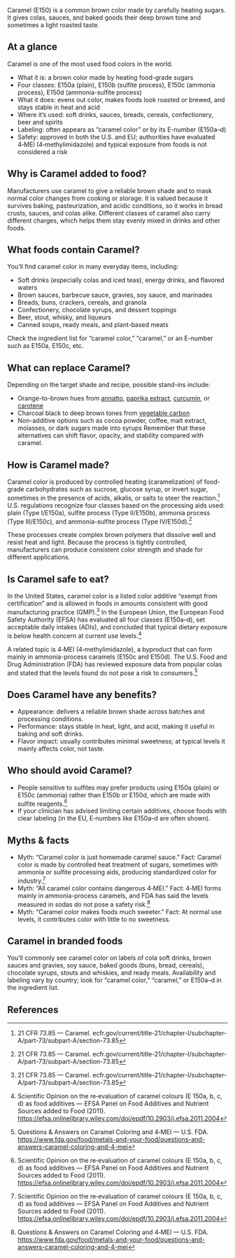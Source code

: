 Caramel (E150) is a common brown color made by carefully heating sugars. It gives colas, sauces, and baked goods their deep brown tone and sometimes a light roasted taste.

<!--more-->

## At a glance
Caramel is one of the most used food colors in the world.

- What it is: a brown color made by heating food-grade sugars
- Four classes: E150a (plain), E150b (sulfite process), E150c (ammonia process), E150d (ammonia-sulfite process)
- What it does: evens out color, makes foods look roasted or brewed, and stays stable in heat and acid
- Where it’s used: soft drinks, sauces, breads, cereals, confectionery, beer and spirits
- Labeling: often appears as “caramel color” or by its E-number (E150a–d)
- Safety: approved in both the U.S. and EU; authorities have evaluated 4‑MEI (4‑methylimidazole) and typical exposure from foods is not considered a risk

## Why is Caramel added to food?
Manufacturers use caramel to give a reliable brown shade and to mask normal color changes from cooking or storage. It is valued because it survives baking, pasteurization, and acidic conditions, so it works in bread crusts, sauces, and colas alike. Different classes of caramel also carry different charges, which helps them stay evenly mixed in drinks and other foods.

## What foods contain Caramel?
You’ll find caramel color in many everyday items, including:
- Soft drinks (especially colas and iced teas), energy drinks, and flavored waters
- Brown sauces, barbecue sauce, gravies, soy sauce, and marinades
- Breads, buns, crackers, cereals, and granola
- Confectionery, chocolate syrups, and dessert toppings
- Beer, stout, whisky, and liqueurs
- Canned soups, ready meals, and plant-based meats

Check the ingredient list for “caramel color,” “caramel,” or an E-number such as E150a, E150c, etc.

## What can replace Caramel?
Depending on the target shade and recipe, possible stand-ins include:
- Orange-to-brown hues from [annatto](/e160b-annatto), [paprika extract](/e160c-paprika-extract), [curcumin](/e100-curcumin), or [carotene](/e160a-carotene)
- Charcoal black to deep brown tones from [vegetable carbon](/e153-vegetable-carbon)
- Non-additive options such as cocoa powder, coffee, malt extract, molasses, or dark sugars made into syrups
Remember that these alternatives can shift flavor, opacity, and stability compared with caramel.

## How is Caramel made?
Caramel color is produced by controlled heating (caramelization) of food-grade carbohydrates such as sucrose, glucose syrup, or invert sugar, sometimes in the presence of acids, alkalis, or salts to steer the reaction.[^1] U.S. regulations recognize four classes based on the processing aids used: plain (Type I/E150a), sulfite process (Type II/E150b), ammonia process (Type III/E150c), and ammonia-sulfite process (Type IV/E150d).[^1]

These processes create complex brown polymers that dissolve well and resist heat and light. Because the process is tightly controlled, manufacturers can produce consistent color strength and shade for different applications.

## Is Caramel safe to eat?
In the United States, caramel color is a listed color additive “exempt from certification” and is allowed in foods in amounts consistent with good manufacturing practice (GMP).[^1] In the European Union, the European Food Safety Authority (EFSA) has evaluated all four classes (E150a–d), set acceptable daily intakes (ADIs), and concluded that typical dietary exposure is below health concern at current use levels.[^2]

A related topic is 4‑MEI (4‑methylimidazole), a byproduct that can form mainly in ammonia-process caramels (E150c and E150d). The U.S. Food and Drug Administration (FDA) has reviewed exposure data from popular colas and stated that the levels found do not pose a risk to consumers.[^3]

## Does Caramel have any benefits?
- Appearance: delivers a reliable brown shade across batches and processing conditions.
- Performance: stays stable in heat, light, and acid, making it useful in baking and soft drinks.
- Flavor impact: usually contributes minimal sweetness; at typical levels it mainly affects color, not taste.

## Who should avoid Caramel?
- People sensitive to sulfites may prefer products using E150a (plain) or E150c (ammonia) rather than E150b or E150d, which are made with sulfite reagents.[^2]
- If your clinician has advised limiting certain additives, choose foods with clear labeling (in the EU, E‑numbers like E150a–d are often shown).

## Myths & facts
- Myth: “Caramel color is just homemade caramel sauce.” Fact: Caramel color is made by controlled heat treatment of sugars, sometimes with ammonia or sulfite processing aids, producing standardized color for industry.[^2]
- Myth: “All caramel color contains dangerous 4‑MEI.” Fact: 4‑MEI forms mainly in ammonia-process caramels, and FDA has said the levels measured in sodas do not pose a safety risk.[^3]
- Myth: “Caramel color makes foods much sweeter.” Fact: At normal use levels, it contributes color with little to no sweetness.

## Caramel in branded foods
You’ll commonly see caramel color on labels of cola soft drinks, brown sauces and gravies, soy sauce, baked goods (buns, bread, cereals), chocolate syrups, stouts and whiskies, and ready meals. Availability and labeling vary by country; look for “caramel color,” “caramel,” or E150a–d in the ingredient list.

## References
[^1]: 21 CFR 73.85 — Caramel. ecfr.gov/current/title-21/chapter-I/subchapter-A/part-73/subpart-A/section-73.85
[^2]: Scientific Opinion on the re‑evaluation of caramel colours (E 150a, b, c, d) as food additives — EFSA Panel on Food Additives and Nutrient Sources added to Food (2011). https://efsa.onlinelibrary.wiley.com/doi/epdf/10.2903/j.efsa.2011.2004
[^3]: Questions & Answers on Caramel Coloring and 4‑MEI — U.S. FDA. https://www.fda.gov/food/metals-and-your-food/questions-and-answers-caramel-coloring-and-4-mei
